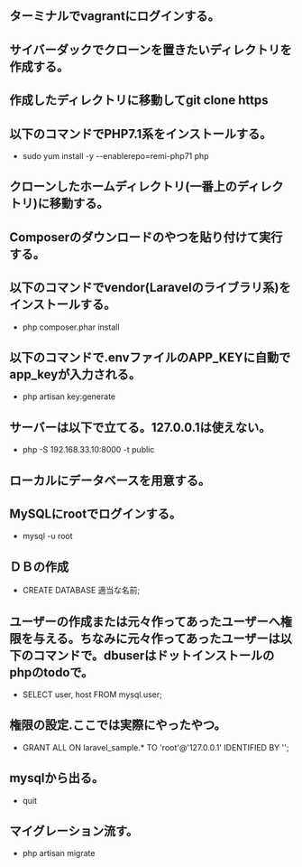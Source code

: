 ## ターミナルでvagrantにログインする。
## サイバーダックでクローンを置きたいディレクトリを作成する。
## 作成したディレクトリに移動してgit clone https
## 以下のコマンドでPHP7.1系をインストールする。
* sudo yum install -y --enablerepo=remi-php71 php
## クローンしたホームディレクトリ(一番上のディレクトリ)に移動する。
## Composerのダウンロードのやつを貼り付けて実行する。
## 以下のコマンドでvendor(Laravelのライブラリ系)をインストールする。
* php composer.phar install
## 以下のコマンドで.envファイルのAPP_KEYに自動でapp_keyが入力される。
* php artisan key:generate
## サーバーは以下で立てる。127.0.0.1は使えない。
* php -S 192.168.33.10:8000 -t public
## ローカルにデータベースを用意する。
## MySQLにrootでログインする。
* mysql -u root
## ＤＢの作成
* CREATE DATABASE 適当な名前;
## ユーザーの作成または元々作ってあったユーザーへ権限を与える。ちなみに元々作ってあったユーザーは以下のコマンドで。dbuserはドットインストールのphpのtodoで。
* SELECT user, host FROM mysql.user;
## 権限の設定.ここでは実際にやったやつ。
* GRANT ALL ON laravel_sample.* TO 'root'@'127.0.0.1' IDENTIFIED BY '';
## mysqlから出る。
* quit
## マイグレーション流す。
* php artisan migrate

